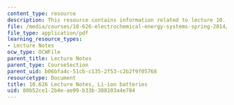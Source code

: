 ```yaml
---
content_type: resource
description: This resource contains information related to lecture 10.
file: /media/courses/10-626-electrochemical-energy-systems-spring-2014/80b52ce12b4eae99b33b388103a4e784_MIT10_626S14_S11lec10.pdf
file_type: application/pdf
learning_resource_types:
- Lecture Notes
ocw_type: OCWFile
parent_title: Lecture Notes
parent_type: CourseSection
parent_uid: b06bfa4c-51cb-c135-2f53-c2b2f9f05768
resourcetype: Document
title: 10.626 Lecture Notes, Li-ion batteries
uid: 80b52ce1-2b4e-ae99-b33b-388103a4e784
---
```

